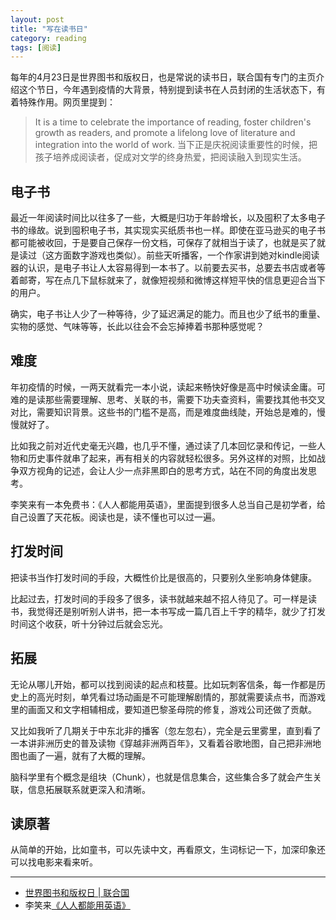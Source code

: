 ```yaml
---
layout: post
title: "写在读书日"
category: reading
tags: [阅读]
---
```


每年的4月23日是世界图书和版权日，也是常说的读书日，联合国有专门的主页介绍这个节日，今年遇到疫情的大背景，特别提到读书在人员封闭的生活状态下，有着特殊作用。网页里提到：

>  It is a time to celebrate the importance of reading, foster children's growth as readers, and promote a lifelong love of literature and integration into the world of work. 当下正是庆祝阅读重要性的时候，把孩子培养成阅读者，促成对文学的终身热爱，把阅读融入到现实生活。

## 电子书

最近一年阅读时间比以往多了一些，大概是归功于年龄增长，以及囤积了太多电子书的缘故。说到囤积电子书，其实现实买纸质书也一样。即使在亚马逊买的电子书都可能被收回，于是要自己保存一份文档，可保存了就相当于读了，也就是买了就是读过（这方面数字游戏也类似）。前些天听播客，一个作家讲到她对kindle阅读器的认识，是电子书让人太容易得到一本书了。以前要去买书，总要去书店或者等着邮寄，写在点几下鼠标就来了，就像短视频和微博这样短平快的信息更迎合当下的用户。

确实，电子书让人少了一种等待，少了延迟满足的能力。而且也少了纸书的重量、实物的感觉、气味等等，长此以往会不会忘掉捧着书那种感觉呢？

## 难度

年初疫情的时候，一两天就看完一本小说，读起来畅快好像是高中时候读金庸。可难的是读那些需要理解、思考、关联的书，需要下功夫查资料，需要找其他书交叉对比，需要知识背景。这些书的门槛不是高，而是难度曲线陡，开始总是难的，慢慢就好了。

比如我之前对近代史毫无兴趣，也几乎不懂，通过读了几本回忆录和传记，一些人物和历史事件就串了起来，再有相关的内容就轻松很多。另外这样的对照，比如战争双方视角的记述，会让人少一点非黑即白的思考方式，站在不同的角度出发思考。

李笑来有一本免费书：《人人都能用英语》，里面提到很多人总当自己是初学者，给自己设置了天花板。阅读也是，读不懂也可以过一遍。

## 打发时间

把读书当作打发时间的手段，大概性价比是很高的，只要别久坐影响身体健康。

比起过去，打发时间的手段多了很多，读书就越来越不招人待见了。可一样是读书，我觉得还是别听别人讲书，把一本书写成一篇几百上千字的精华，就少了打发时间这个收获，听十分钟过后就会忘光。

## 拓展

无论从哪儿开始，都可以找到阅读的起点和枝蔓。比如玩刺客信条，每一作都是历史上的高光时刻，单凭看过场动画是不可能理解剧情的，那就需要读点书，而游戏里的画面又和文字相辅相成，要知道巴黎圣母院的修复，游戏公司还做了贡献。

又比如我听了几期关于中东北非的播客（忽左忽右），完全是云里雾里，直到看了一本讲非洲历史的普及读物《穿越非洲两百年》，又看着谷歌地图，自己把非洲地图也画了一遍，就有了大概的理解。

脑科学里有个概念是组块（Chunk），也就是信息集合，这些集合多了就会产生关联，信息拓展联系就更深入和清晰。

## 读原著

从简单的开始，比如童书，可以先读中文，再看原文，生词标记一下，加深印象还可以找电影来看来听。


---

- [世界图书和版权日 | 联合国](https://www.un.org/zh/observances/book-and-copyright-day)
- 李笑来[《人人都能用英语》](https://github.com/xiaolai/everyone-can-use-english)